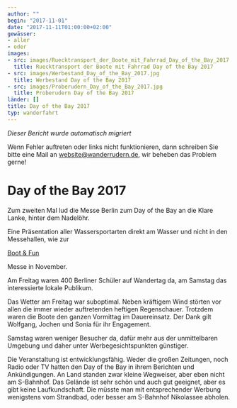 ```yaml
---
author: ""
begin: "2017-11-01"
date: "2017-11-11T01:00:00+02:00"
gewässer:
- aller
- oder
images:
- src: images/Ruecktransport_der_Boote_mit_Fahrrad_Day_of_the_Bay_2017.jpg
  title: Ruecktransport der Boote mit Fahrrad Day of the Bay 2017
- src: images/Werbestand_Day_of_the_Bay_2017.jpg
  title: Werbestand Day of the Bay 2017
- src: images/Proberudern_Day_of_the_Bay_2017.jpg
  title: Proberudern Day of the Bay 2017
länder: []
title: Day of the Bay 2017
typ: wanderfahrt
---
```



*Dieser Bericht wurde automatisch migriert*

Wenn Fehler auftreten oder links nicht funktionieren, dann schreiben Sie bitte eine Mail an website@wanderrudern.de, wir beheben das Problem gerne!



# Day of the Bay 2017


Zum zweiten Mal lud die Messe Berlin zum Day of the Bay an die Klare Lanke, hinter dem Nadelöhr.

Eine Präsentation aller Wassersportarten direkt am Wasser und nicht in den Messehallen, wie zur

[Boot & Fun](/berichte/2017/messe_boot_und_fun_2016)

Messe in November.

Am Freitag waren 400 Berliner Schüler auf Wandertag da, am Samstag das interessierte lokale Publikum.

Das Wetter am Freitag war suboptimal. Neben kräftigem Wind störten vor allen die immer wieder auftretenden heftigen Regenschauer. Trotzdem waren die Boote den ganzen Vormittag im Dauereinsatz. Der Dank gilt Wolfgang, Jochen und Sonia für ihr Engagement.

Samstag waren weniger Besucher da, dafür mehr aus der unmittelbaren Umgebung und daher unter Werbegesichtspunkten günstiger.

Die Veranstaltung ist entwicklungsfähig. Weder die großen Zeitungen, noch Radio oder TV hatten den Day of the Bay in ihrem Berichten und Ankündigungen. An Land standen zwar kleine Wegweiser, aber eben nicht am S-Bahnhof. Das Gelände ist sehr schön und auch gut geeignet, aber es gibt keine Laufkundschaft. Die müsste man mit entsprechender Werbung wenigstens vom Strandbad, oder besser am S-Bahnhof Nikolassee abholen.